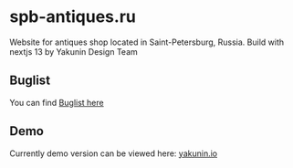 # spb-antiques.ru

Website for antiques shop located in Saint-Petersburg, Russia. Build with nextjs 13 by Yakunin Design Team

## Buglist

You can find [Buglist here](./buglist.md)

## Demo
Currently demo version can be viewed here: [yakunin.io](https://yakunin.io)